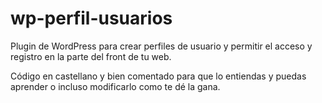 # wp-perfil-usuarios
Plugin de WordPress para crear perfiles de usuario y permitir el acceso y registro en la parte del front de tu web.

Código en castellano y bien comentado para que lo entiendas y puedas aprender o incluso modificarlo como te dé la gana.